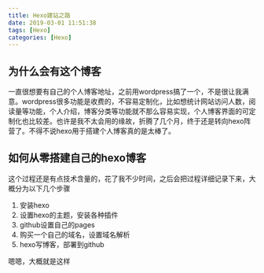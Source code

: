 ```yaml
---
title: Hexo建站之路
date: 2019-03-01 11:51:38
tags: [Hexo]
categories: [Hexo]
---
```


## 为什么会有这个博客

一直很想要有自己的个人博客地址，之前用wordpress搞了一个，不是很让我满意。wordpress很多功能是收费的，不容易定制化，比如想统计网站访问人数，阅读量等功能，个人介绍，博客分类等功能就不那么容易实现，个人博客界面的可定制化也比较差。也许是我不太会用的缘故，折腾了几个月，终于还是转向hexo阵营了。不得不说hexo用于搭建个人博客真的是太棒了。

## 如何从零搭建自己的hexo博客

这个过程还是有点技术含量的，花了我不少时间，之后会把过程详细记录下来，大概分为以下几个步骤

1. 安装hexo
2. 设置hexo的主题，安装各种插件
3. github设置自己的pages
4. 购买一个自己的域名，设置域名解析
5. hexo写博客，部署到github

嗯嗯，大概就是这样



